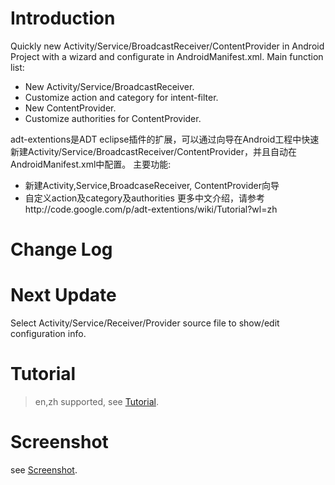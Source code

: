 # Introduction #

Quickly new Activity/Service/BroadcastReceiver/ContentProvider in Android Project with a wizard and configurate in AndroidManifest.xml.
Main function list:
  * New Activity/Service/BroadcastReceiver.
  * Customize action and category for intent-filter.
  * New ContentProvider.
  * Customize authorities for ContentProvider.


adt-extentions是ADT eclipse插件的扩展，可以通过向导在Android工程中快速新建Activity/Service/BroadcastReceiver/ContentProvider，并且自动在AndroidManifest.xml中配置。
主要功能:
  * 新建Activity,Service,BroadcaseReceiver, ContentProvider向导
  * 自定义action及category及authorities
更多中文介绍，请参考http://code.google.com/p/adt-extentions/wiki/Tutorial?wl=zh


# Change Log #

# Next Update #
Select Activity/Service/Receiver/Provider source file to show/edit configuration info.

# Tutorial #
> en,zh supported, see [Tutorial](Tutorial.md).

# Screenshot #
see [Screenshot](Screenshot.md).